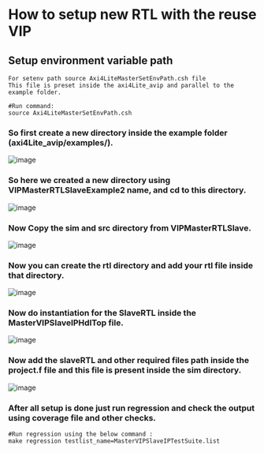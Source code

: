 # How to setup new RTL with the reuse VIP

## Setup environment variable path
```
For setenv path source Axi4LiteMasterSetEnvPath.csh file
This file is preset inside the axi4Lite_avip and parallel to the example folder.

#Run command:
source Axi4LiteMasterSetEnvPath.csh
```

### So first create a new directory inside the example folder (axi4Lite_avip/examples/).  

![image](https://github.com/user-attachments/assets/e1d56070-2473-443a-af7e-41c234a75763)  


### So here we created a new directory using VIPMasterRTLSlaveExample2 name, and cd to this directory.  
![image](https://github.com/user-attachments/assets/5ffbdf84-ccbb-4872-9609-c96010e47811)  

### Now Copy the sim and src directory from VIPMasterRTLSlave.  
![image](https://github.com/user-attachments/assets/e75cc920-b230-4c25-b089-e28ebe54c801)  


### Now you can create the rtl directory and add your rtl file inside that directory.  
![image](https://github.com/user-attachments/assets/e7b1fe35-07ed-435c-8097-30bd9755b065)  


### Now do instantiation for the SlaveRTL inside the MasterVIPSlaveIPHdlTop file.

![image](https://github.com/user-attachments/assets/8cd24661-126c-4614-bd2a-b00c183683a2)

### Now add the slaveRTL and other required files path inside the project.f file and this file is present inside the sim directory.
![image](https://github.com/user-attachments/assets/9431961d-287c-40eb-bec8-354fa116a270)

### After all setup is done just run regression and check the output using coverage file and other checks.
```
#Run regression using the below command :
make regression testlist_name=MasterVIPSlaveIPTestSuite.list
```
